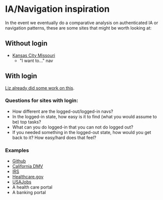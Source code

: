 # IA/Navigation inspiration

In the event we eventually do a comparative analysis on authenticated IA or navigation patterns, these are some sites that might be worth looking at:

## Without login

- [Kansas City Missouri](https://www.kcmo.gov/home)
  - "I want to..." nav

## With login

[Liz already did some work on this](https://github.com/department-of-veterans-affairs/va.gov-team/blob/master/products/identity-personalization/discovery-research/comparative-analysis/personalization-profile-comparative-analytsis.pdf).

### Questions for sites with login:

- How different are the logged-out/logged-in navs?
- In the logged-in state, how easy is it to find (what you would assume to be) top tasks?
- What can you do logged-in that you can not do logged out?
- If you needed something in the logged-out state, how would you get back to it? How easy/hard does that feel?

### Examples

- [Github](https://github.com/)
- [California DMV](https://www.dmv.ca.gov/portal/)
- [IRS](https://www.irs.gov/)
- [Healthcare.gov](https://www.healthcare.gov/)
- [USAJobs](https://www.usajobs.gov/)
- A health care portal
- A banking portal
